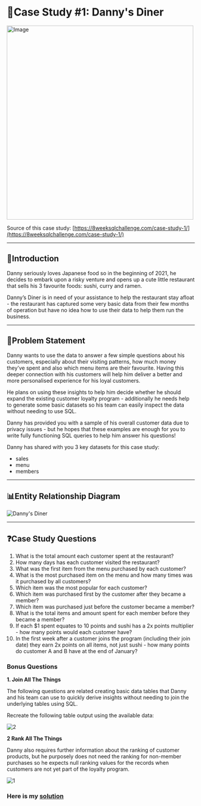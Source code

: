 # 🍜Case Study #1: Danny's Diner 
<img src= "https://8weeksqlchallenge.com/images/case-study-designs/1.png" alt="Image" width="500" height="520">

Source of this case study: [https://8weeksqlchallenge.com/case-study-1/](https://8weeksqlchallenge.com/case-study-1/) 

***

## 📝Introduction

Danny seriously loves Japanese food so in the beginning of 2021, he decides to embark upon a risky venture and opens up a cute little restaurant that sells his 3 favourite foods: sushi, curry and ramen.

Danny’s Diner is in need of your assistance to help the restaurant stay afloat - the restaurant has captured some very basic data from their few months of operation but have no idea how to use their data to help them run the business.

***

## 🎯Problem Statement

Danny wants to use the data to answer a few simple questions about his customers, especially about their visiting patterns, how much money they’ve spent and also which menu items are their favourite. Having this deeper connection with his customers will help him deliver a better and more personalised experience for his loyal customers.

He plans on using these insights to help him decide whether he should expand the existing customer loyalty program - additionally he needs help to generate some basic datasets so his team can easily inspect the data without needing to use SQL.

Danny has provided you with a sample of his overall customer data due to privacy issues - but he hopes that these examples are enough for you to write fully functioning SQL queries to help him answer his questions!

Danny has shared with you 3 key datasets for this case study:
- sales
- menu
- members

***

## 📊Entity Relationship Diagram

![Danny's Diner](https://github.com/thinhpham0702/8-Week-SQL-Challenge/assets/136966635/53e1e093-4003-49cc-a170-dc9be23016a8)

***

## ❓Case Study Questions

1. What is the total amount each customer spent at the restaurant?
2. How many days has each customer visited the restaurant?
3. What was the first item from the menu purchased by each customer?
4. What is the most purchased item on the menu and how many times was it purchased by all customers?
5. Which item was the most popular for each customer?
6. Which item was purchased first by the customer after they became a member?
7. Which item was purchased just before the customer became a member?
8. What is the total items and amount spent for each member before they became a member?
9. If each $1 spent equates to 10 points and sushi has a 2x points multiplier - how many points would each customer have?
10. In the first week after a customer joins the program (including their join date) they earn 2x points on all items, not just sushi - how many points do customer A and B have at the end of January?

### Bonus Questions

**1. Join All The Things**

The following questions are related creating basic data tables that Danny and his team can use to quickly derive insights without needing to join the underlying tables using SQL.

Recreate the following table output using the available data:

![2](https://github.com/thinhpham0702/8-Week-SQL-Challenge/assets/136966635/b54f6272-9be2-45d8-b2a6-95eb92989234)

**2 Rank All The Things**

Danny also requires further information about the ranking of customer products, but he purposely does not need the ranking for non-member purchases so he expects null ranking values for the records when customers are not yet part of the loyalty program.

![1](https://github.com/thinhpham0702/8-Week-SQL-Challenge/assets/136966635/9760f44f-a24a-42cb-b0d9-fccde09dc6f1)

### Here is my [solution](https://github.com/thinhpham0702/8-Week-SQL-Challenge/blob/main/Case%20Study%20%231%20-%20Danny's%20Diner/SQL_solution.md) 

 





